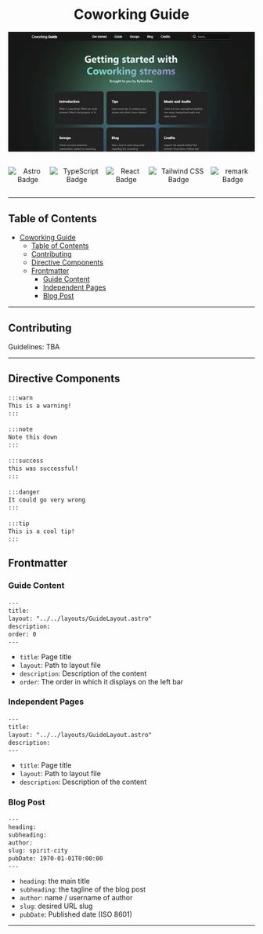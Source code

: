 <div align="center">

# Coworking Guide

[![Coworking website](public/assets/coworking-website-preview.webp)](https://coworking-guide.vercel.app/)

<div style="display:flex; gap: 0 0.3em;justify-content:center;align-items:center;flex-direction:row;margin-top:1em;width:100%;">

![Astro Badge](https://img.shields.io/badge/Astro-BC52EE?logo=astro&logoColor=fff&style=for-the-badge)

![TypeScript Badge](https://img.shields.io/badge/TypeScript-3178C6?logo=typescript&logoColor=fff&style=for-the-badge)

![React Badge](https://img.shields.io/badge/React-61DAFB?logo=react&logoColor=000&style=for-the-badge)

![Tailwind CSS Badge](https://img.shields.io/badge/Tailwind%20CSS-06B6D4?logo=tailwindcss&logoColor=fff&style=for-the-badge)

![remark Badge](https://img.shields.io/badge/remark-000?logo=remark&logoColor=fff&style=for-the-badge)

</div>

</div>

---

## Table of Contents

- [Coworking Guide](#coworking-guide)
  - [Table of Contents](#table-of-contents)
  - [Contributing](#contributing)
  - [Directive Components](#directive-components)
  - [Frontmatter](#frontmatter)
    - [Guide Content](#guide-content)
    - [Independent Pages](#independent-pages)
    - [Blog Post](#blog-post)

---

## Contributing

Guidelines: TBA

---

## Directive Components

```
:::warn
This is a warning!
:::

:::note
Note this down
:::

:::success
this was successful! 
:::

:::danger
It could go very wrong
:::

:::tip
This is a cool tip!
:::
```

## Frontmatter

### Guide Content

```
---
title: 
layout: "../../layouts/GuideLayout.astro"
description: 
order: 0
---
```

- `title`: Page title
- `layout`: Path to layout file
- `description`: Description of the content
- `order`: The order in which it displays on the left bar

### Independent Pages

```
---
title: 
layout: "../../layouts/GuideLayout.astro"
description: 
---
```

- `title`: Page title
- `layout`: Path to layout file
- `description`: Description of the content

### Blog Post

```
---
heading: 
subheading: 
author: 
slug: spirit-city 
pubDate: 1970-01-01T0:00:00
---
```

- `heading`: the main title
- `subheading`: the tagline of the blog post
- `author`: name / username of author
- `slug`: desired URL slug
- `pubDate`: Published date (ISO 8601)

---